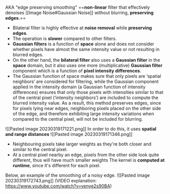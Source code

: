 AKA "edge preserving smoothing"
==**non-linear** filter that effectively denoises [[Image Noise#Gaussian Noise]] without blurring, **preserving edges**.==
- Bilateral filter is highly effective at **noise removal** while **preserving edges**.
- The operation is **slower** compared to other filters.
- **Gaussian filters** is a function of **space** alone and does not consider whether pixels have almost the same intensity value or not resulting in blurred edges.
- On the other hand, the **bilateral filter** also uses a **Gaussian filter** in the **space** domain, but it also uses one more (multiplicative) **Gaussian filter** component which is a function of **pixel intensity differences**.
- The Gaussian function of space makes sure that only pixels are ‘spatial neighbors’ are considered for filtering, while the Gaussian component applied in the intensity domain (a Gaussian function of intensity differences) ensures that only those pixels with intensities similar to that of the central pixel (‘intensity neighbors’) are included to compute the blurred intensity value. As a result, this method preserves edges, since for pixels lying near edges, neighboring pixels placed on the other side of the edge, and therefore exhibiting large intensity variations when compared to the central pixel, will not be included for blurring.

![[Pasted image 20230319171221.png]]
In order to do this, it uses **spatial and range distances**
![[Pasted image 20230319171346.png]]
- Neighbouring pixels take larger weights as they're both closer and similar to the central pixel.
- At a central pixel nearby an edge, pixels from the other side look quite different, thus will have much smaller weights
The kernel is **computed at runtime**, since it's different for each pixel. 

Below, an example of the smoothing of a noisy edge.
![[Pasted image 20230319172743.png]]
(VIDEO explanation: https://www.youtube.com/watch?v=yenye2s90BA)
